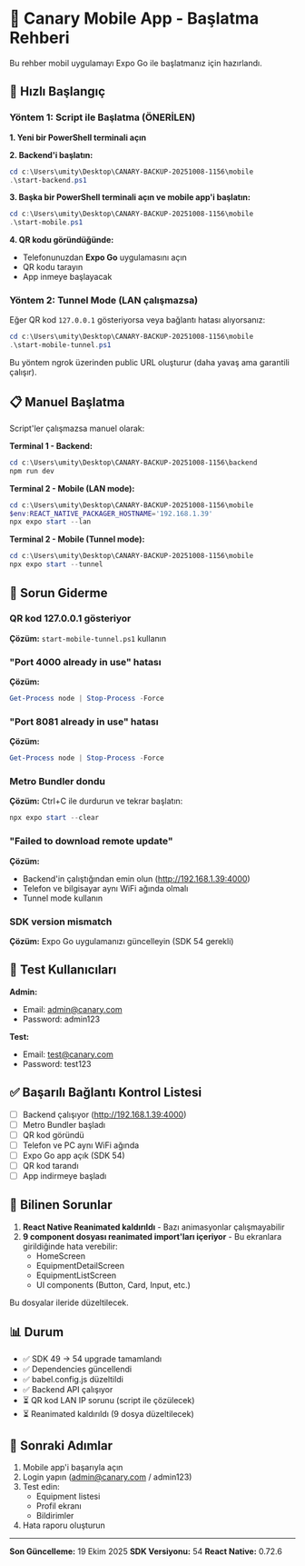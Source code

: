 # 📱 Canary Mobile App - Başlatma Rehberi

Bu rehber mobil uygulamayı Expo Go ile başlatmanız için hazırlandı.

## 🎯 Hızlı Başlangıç

### Yöntem 1: Script ile Başlatma (ÖNERİLEN)

**1. Yeni bir PowerShell terminali açın**

**2. Backend'i başlatın:**
```powershell
cd c:\Users\umity\Desktop\CANARY-BACKUP-20251008-1156\mobile
.\start-backend.ps1
```

**3. Başka bir PowerShell terminali açın ve mobile app'i başlatın:**
```powershell
cd c:\Users\umity\Desktop\CANARY-BACKUP-20251008-1156\mobile
.\start-mobile.ps1
```

**4. QR kodu göründüğünde:**
- Telefonunuzdan **Expo Go** uygulamasını açın
- QR kodu tarayın
- App inmeye başlayacak

### Yöntem 2: Tunnel Mode (LAN çalışmazsa)

Eğer QR kod `127.0.0.1` gösteriyorsa veya bağlantı hatası alıyorsanız:

```powershell
cd c:\Users\umity\Desktop\CANARY-BACKUP-20251008-1156\mobile
.\start-mobile-tunnel.ps1
```

Bu yöntem ngrok üzerinden public URL oluşturur (daha yavaş ama garantili çalışır).

## 📋 Manuel Başlatma

Script'ler çalışmazsa manuel olarak:

**Terminal 1 - Backend:**
```powershell
cd c:\Users\umity\Desktop\CANARY-BACKUP-20251008-1156\backend
npm run dev
```

**Terminal 2 - Mobile (LAN mode):**
```powershell
cd c:\Users\umity\Desktop\CANARY-BACKUP-20251008-1156\mobile
$env:REACT_NATIVE_PACKAGER_HOSTNAME='192.168.1.39'
npx expo start --lan
```

**Terminal 2 - Mobile (Tunnel mode):**
```powershell
cd c:\Users\umity\Desktop\CANARY-BACKUP-20251008-1156\mobile
npx expo start --tunnel
```

## 🔧 Sorun Giderme

### QR kod 127.0.0.1 gösteriyor
**Çözüm:** `start-mobile-tunnel.ps1` kullanın

### "Port 4000 already in use" hatası
**Çözüm:**
```powershell
Get-Process node | Stop-Process -Force
```

### "Port 8081 already in use" hatası
**Çözüm:**
```powershell
Get-Process node | Stop-Process -Force
```

### Metro Bundler dondu
**Çözüm:** Ctrl+C ile durdurun ve tekrar başlatın:
```powershell
npx expo start --clear
```

### "Failed to download remote update"
**Çözüm:** 
- Backend'in çalıştığından emin olun (http://192.168.1.39:4000)
- Telefon ve bilgisayar aynı WiFi ağında olmalı
- Tunnel mode kullanın

### SDK version mismatch
**Çözüm:** Expo Go uygulamanızı güncelleyin (SDK 54 gerekli)

## 📱 Test Kullanıcıları

**Admin:**
- Email: admin@canary.com
- Password: admin123

**Test:**
- Email: test@canary.com
- Password: test123

## ✅ Başarılı Bağlantı Kontrol Listesi

- [ ] Backend çalışıyor (http://192.168.1.39:4000)
- [ ] Metro Bundler başladı
- [ ] QR kod göründü
- [ ] Telefon ve PC aynı WiFi ağında
- [ ] Expo Go app açık (SDK 54)
- [ ] QR kod tarandı
- [ ] App indirmeye başladı

## 🚨 Bilinen Sorunlar

1. **React Native Reanimated kaldırıldı** - Bazı animasyonlar çalışmayabilir
2. **9 component dosyası reanimated import'ları içeriyor** - Bu ekranlara girildiğinde hata verebilir:
   - HomeScreen
   - EquipmentDetailScreen
   - EquipmentListScreen
   - UI components (Button, Card, Input, etc.)

Bu dosyalar ileride düzeltilecek.

## 📊 Durum

- ✅ SDK 49 → 54 upgrade tamamlandı
- ✅ Dependencies güncellendi
- ✅ babel.config.js düzeltildi
- ✅ Backend API çalışıyor
- ⏳ QR kod LAN IP sorunu (script ile çözülecek)
- ⏳ Reanimated kaldırıldı (9 dosya düzeltilecek)

## 🎯 Sonraki Adımlar

1. Mobile app'i başarıyla açın
2. Login yapın (admin@canary.com / admin123)
3. Test edin:
   - Equipment listesi
   - Profil ekranı
   - Bildirimler
4. Hata raporu oluşturun

---

**Son Güncelleme:** 19 Ekim 2025
**SDK Versiyonu:** 54
**React Native:** 0.72.6
